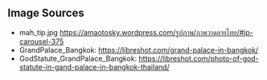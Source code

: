 ## Image Sources

* mah_tip.jpg https://amaotosky.wordpress.com/รูปภาพ/ภาพวาดลายไทย/#jp-carousel-375
* GrandPalace_Bangkok: https://libreshot.com/grand-palace-in-bangkok/
* GodStatute_GrandPalace_Bangkok: https://libreshot.com/photo-of-god-statute-in-gand-palace-in-bangkok-thailand/